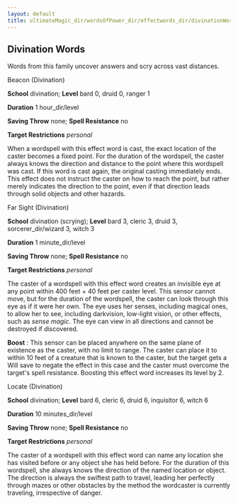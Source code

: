 ```yaml
---
layout: default
title: ultimateMagic_dir/wordsOfPower_dir/effectwords_dir/divinationWords
---
```

## Divination Words

Words from this family uncover answers and scry across vast distances.

Beacon (Divination)

**School** divination; **Level** bard 0, druid 0, ranger 1

**Duration** 1 hour_dir/level

**Saving Throw** none; **Spell Resistance** no

**Target Restrictions** _personal_

When a wordspell with this effect word is cast, the exact location of the caster becomes a fixed point. For the duration of the wordspell, the caster always knows the direction and distance to the point where this wordspell was cast. If this word is cast again, the original casting immediately ends. This effect does not instruct the caster on how to reach the point, but rather merely indicates the direction to the point, even if that direction leads through solid objects and other hazards.

Far Sight (Divination)

**School** divination (scrying); **Level** bard 3, cleric 3, druid 3, sorcerer_dir/wizard 3, witch 3

**Duration** 1 minute_dir/level

**Saving Throw** none; **Spell Resistance** no

**Target Restrictions** _personal_

The caster of a wordspell with this effect word creates an invisible eye at any point within 400 feet + 40 feet per caster level. This sensor cannot move, but for the duration of the wordspell, the caster can look through this eye as if it were her own. The eye uses her senses, including magical ones, to allow her to see, including darkvision, low-light vision, or other effects, such as _sense magic_. The eye can view in all directions and cannot be destroyed if discovered.

**Boost** : This sensor can be placed anywhere on the same plane of existence as the caster, with no limit to range. The caster can place it to within 10 feet of a creature that is known to the caster, but the target gets a Will save to negate the effect in this case and the caster must overcome the target's spell resistance. Boosting this effect word increases its level by 2.

Locate (Divination)

**School** divination; **Level** bard 6, cleric 6, druid 6, inquisitor 6, witch 6

**Duration** 10 minutes_dir/level

**Saving Throw** none; **Spell Resistance** no

**Target Restrictions** _personal_

The caster of a wordspell with this effect word can name any location she has visited before or any object she has held before. For the duration of this wordspell, she always knows the direction of the named location or object. The direction is always the swiftest path to travel, leading her perfectly through mazes or other obstacles by the method the wordcaster is currently traveling, irrespective of danger.

